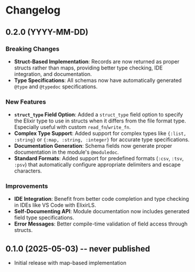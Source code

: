 # Changelog

## 0.2.0 (YYYY-MM-DD)

### Breaking Changes

- **Struct-Based Implementation**: Records are now returned as proper structs rather than maps, providing better type checking, IDE integration, and documentation.
- **Type Specifications**: All schemas now have automatically generated `@type` and `@typedoc` specifications.

### New Features

- **`struct_type` Field Option**: Added a `struct_type` field option to specify the Elixir type to use in structs when it differs from the file format type. Especially useful with custom `read_fn`/`write_fn`.
- **Complex Type Support**: Added support for complex types like `{:list, :string}` or `{:map, :string, :integer}` for accurate type specifications.
- **Documentation Generation**: Schema fields now generate proper documentation in the module's `@moduledoc`.
- **Standard Formats**: Added support for predefined formats (`:csv`, `:tsv`, `:psv`) that automatically configure appropriate delimiters and escape characters.

### Improvements

- **IDE Integration**: Benefit from better code completion and type checking in IDEs like VS Code with ElixirLS.
- **Self-Documenting API**: Module documentation now includes generated field type specifications.
- **Error Messages**: Better compile-time validation of field access through structs.

## 0.1.0 (2025-05-03) -- never published

- Initial release with map-based implementation
